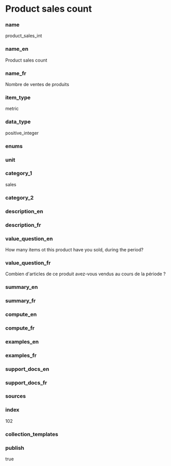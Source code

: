 # Product sales count

### name

product_sales_int

### name_en

Product sales count

### name_fr

Nombre de ventes de produits

### item_type

metric

### data_type

positive_integer

### enums



### unit



### category_1

sales

### category_2



### description_en



### description_fr



### value_question_en

How many items ot this product have you sold, during the period?

### value_question_fr

Combien d'articles de ce produit avez-vous vendus au cours de
la période ?

### summary_en



### summary_fr



### compute_en



### compute_fr



### examples_en



### examples_fr



### support_docs_en



### support_docs_fr



### sources


            
### index

102

### collection_templates



### publish

true
